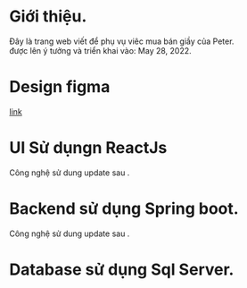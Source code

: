 # Giới thiệu. 
  Đây là trang web viết để phụ vụ viêc mua bán giầy của Peter.   
  được lên ý tưởng và triển khai vào: May 28, 2022.
# Design figma 
  [link](https://www.figma.com/files/recent?fuid=869916279215686807)
# UI Sử dụngn ReactJs
  Công nghệ sử dung update sau .   
# Backend sử dụng Spring boot. 
  Công nghệ sử dung update sau . 
# Database sử dụng Sql Server. 
